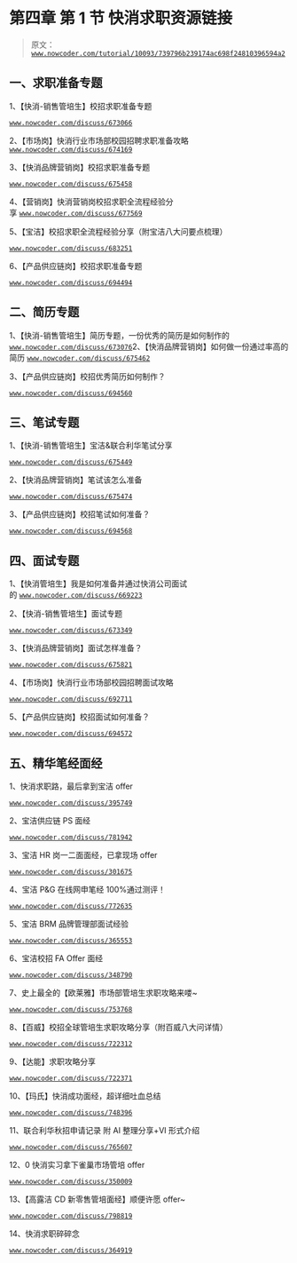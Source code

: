 # 第四章 第 1 节 快消求职资源链接

> 原文：[`www.nowcoder.com/tutorial/10093/739796b239174ac698f24810396594a2`](https://www.nowcoder.com/tutorial/10093/739796b239174ac698f24810396594a2)

## 一、求职准备专题

1、【快消-销售管培生】校招求职准备专题

[`www.nowcoder.com/discuss/673066`](https://www.nowcoder.com/discuss/673066)

2、【市场岗】快消行业市场部校园招聘求职准备攻略[`www.nowcoder.com/discuss/674169`](https://www.nowcoder.com/discuss/674169)

3、【快消品牌营销岗】校招求职准备专题

[`www.nowcoder.com/discuss/675458`](https://www.nowcoder.com/discuss/675458)

4、【营销岗】快消营销岗校招求职全流程经验分享 [`www.nowcoder.com/discuss/677569`](https://www.nowcoder.com/discuss/677569)

5、【宝洁】校招求职全流程经验分享（附宝洁八大问要点梳理）

[`www.nowcoder.com/discuss/683251`](https://www.nowcoder.com/discuss/683251)

6、【产品供应链岗】校招求职准备专题

[`www.nowcoder.com/discuss/694494`](https://www.nowcoder.com/discuss/694494)

## 二、简历专题

1、【快消-销售管培生】简历专题，一份优秀的简历是如何制作的[`www.nowcoder.com/discuss/673076`](https://www.nowcoder.com/discuss/673076)2、【快消品牌营销岗】如何做一份通过率高的简历 [`www.nowcoder.com/discuss/675462`](https://www.nowcoder.com/discuss/675462)

3、【产品供应链岗】校招优秀简历如何制作？

[`www.nowcoder.com/discuss/694560`](https://www.nowcoder.com/discuss/694560)

## 三、笔试专题

1、【快消-销售管培生】宝洁&联合利华笔试分享

[`www.nowcoder.com/discuss/675449`](https://www.nowcoder.com/discuss/675449)

2、【快消品牌营销岗】笔试该怎么准备

[`www.nowcoder.com/discuss/675474`](https://www.nowcoder.com/discuss/675474)

3、【产品供应链岗】校招笔试如何准备？

[`www.nowcoder.com/discuss/694568`](https://www.nowcoder.com/discuss/694568)

## 四、面试专题

1、【快消管培生】我是如何准备并通过快消公司面试的 [`www.nowcoder.com/discuss/669223`](https://www.nowcoder.com/discuss/669223)

2、【快消-销售管培生】面试专题

[`www.nowcoder.com/discuss/673349`](https://www.nowcoder.com/discuss/673349)

3、【快消品牌营销岗】面试怎样准备？

[`www.nowcoder.com/discuss/675821`](https://www.nowcoder.com/discuss/675821)

4、【市场岗】快消行业市场部校园招聘面试攻略

[`www.nowcoder.com/discuss/692711`](https://www.nowcoder.com/discuss/692711)

5、【产品供应链岗】校招面试如何准备？

[`www.nowcoder.com/discuss/694572`](https://www.nowcoder.com/discuss/694572)

## 五、精华笔经面经

1、快消求职路，最后拿到宝洁 offer

[`www.nowcoder.com/discuss/395749`](https://www.nowcoder.com/discuss/395749)

2、宝洁供应链 PS 面经

[`www.nowcoder.com/discuss/781942`](https://www.nowcoder.com/discuss/781942)

3、宝洁 HR 岗一二面面经，已拿现场 offer

[`www.nowcoder.com/discuss/301675`](https://www.nowcoder.com/discuss/301675)

4、宝洁 P&G 在线网申笔经 100%通过测评！

[`www.nowcoder.com/discuss/772635`](https://www.nowcoder.com/discuss/772635)

5、宝洁 BRM 品牌管理部面试经验

[`www.nowcoder.com/discuss/365553`](https://www.nowcoder.com/discuss/365553)

6、宝洁校招 FA Offer 面经

[`www.nowcoder.com/discuss/348790`](https://www.nowcoder.com/discuss/348790)

7、史上最全的【欧莱雅】市场部管培生求职攻略来喽~

[`www.nowcoder.com/discuss/753768`](https://www.nowcoder.com/discuss/753768)

8、【百威】校招全球管培生求职攻略分享（附百威八大问详情）

[`www.nowcoder.com/discuss/722312`](https://www.nowcoder.com/discuss/722312)

9、【达能】求职攻略分享

[`www.nowcoder.com/discuss/722371`](https://www.nowcoder.com/discuss/722371)

10、【玛氏】快消成功面经，超详细吐血总结

[`www.nowcoder.com/discuss/748396`](https://www.nowcoder.com/discuss/748396)

11、联合利华秋招申请记录 附 AI 整理分享+VI 形式介绍

[`www.nowcoder.com/discuss/765607`](https://www.nowcoder.com/discuss/765607)

12、0 快消实习拿下雀巢市场管培 offer

[`www.nowcoder.com/discuss/350009`](https://www.nowcoder.com/discuss/350009)

13、【高露洁 CD 新零售管培面经】顺便许愿 offer~

[`www.nowcoder.com/discuss/798819`](https://www.nowcoder.com/discuss/798819)

14、快消求职碎碎念

[`www.nowcoder.com/discuss/364919`](https://www.nowcoder.com/discuss/364919)